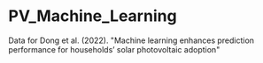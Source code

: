 # PV_Machine_Learning
Data for Dong et al. (2022). "Machine learning enhances prediction performance for households’ solar photovoltaic adoption"
